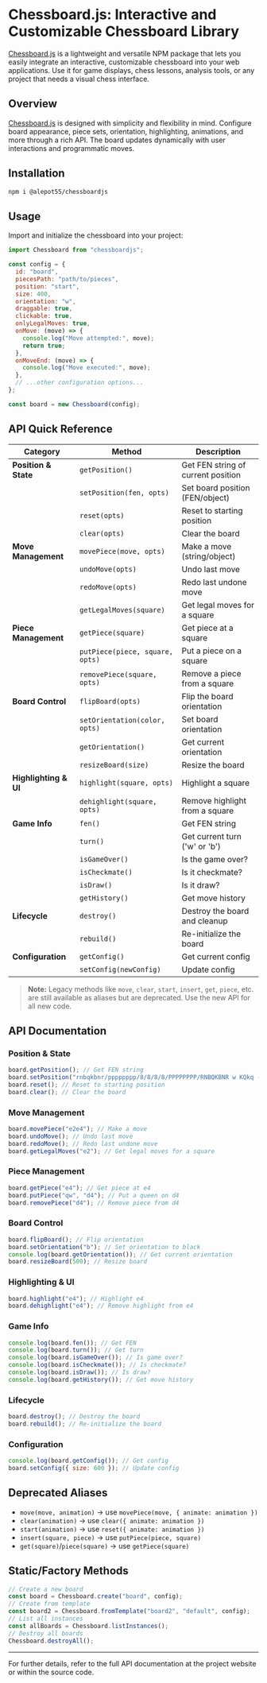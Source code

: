 # Chessboard.js: Interactive and Customizable Chessboard Library

[Chessboard.js](https://sites.google.com/view/chessboard-js/home) is a lightweight and versatile NPM package that lets you easily integrate an interactive, customizable chessboard into your web applications. Use it for game displays, chess lessons, analysis tools, or any project that needs a visual chess interface.

## Overview

[Chessboard.js](https://sites.google.com/view/chessboard-js/home) is designed with simplicity and flexibility in mind. Configure board appearance, piece sets, orientation, highlighting, animations, and more through a rich API. The board updates dynamically with user interactions and programmatic moves.

## Installation

```bash
npm i @alepot55/chessboardjs
```

## Usage

Import and initialize the chessboard into your project:

```javascript
import Chessboard from "chessboardjs";

const config = {
  id: "board",
  piecesPath: "path/to/pieces",
  position: "start",
  size: 400,
  orientation: "w",
  draggable: true,
  clickable: true,
  onlyLegalMoves: true,
  onMove: (move) => {
    console.log("Move attempted:", move);
    return true;
  },
  onMoveEnd: (move) => {
    console.log("Move executed:", move);
  },
  // ...other configuration options...
};

const board = new Chessboard(config);
```

## API Quick Reference

| Category              | Method                          | Description                        |
| --------------------- | ------------------------------- | ---------------------------------- |
| **Position & State**  | `getPosition()`                 | Get FEN string of current position |
|                       | `setPosition(fen, opts)`        | Set board position (FEN/object)    |
|                       | `reset(opts)`                   | Reset to starting position         |
|                       | `clear(opts)`                   | Clear the board                    |
| **Move Management**   | `movePiece(move, opts)`         | Make a move (string/object)        |
|                       | `undoMove(opts)`                | Undo last move                     |
|                       | `redoMove(opts)`                | Redo last undone move              |
|                       | `getLegalMoves(square)`         | Get legal moves for a square       |
| **Piece Management**  | `getPiece(square)`              | Get piece at a square              |
|                       | `putPiece(piece, square, opts)` | Put a piece on a square            |
|                       | `removePiece(square, opts)`     | Remove a piece from a square       |
| **Board Control**     | `flipBoard(opts)`               | Flip the board orientation         |
|                       | `setOrientation(color, opts)`   | Set board orientation              |
|                       | `getOrientation()`              | Get current orientation            |
|                       | `resizeBoard(size)`             | Resize the board                   |
| **Highlighting & UI** | `highlight(square, opts)`       | Highlight a square                 |
|                       | `dehighlight(square, opts)`     | Remove highlight from a square     |
| **Game Info**         | `fen()`                         | Get FEN string                     |
|                       | `turn()`                        | Get current turn ('w' or 'b')      |
|                       | `isGameOver()`                  | Is the game over?                  |
|                       | `isCheckmate()`                 | Is it checkmate?                   |
|                       | `isDraw()`                      | Is it draw?                        |
|                       | `getHistory()`                  | Get move history                   |
| **Lifecycle**         | `destroy()`                     | Destroy the board and cleanup      |
|                       | `rebuild()`                     | Re-initialize the board            |
| **Configuration**     | `getConfig()`                   | Get current config                 |
|                       | `setConfig(newConfig)`          | Update config                      |

> **Note:** Legacy methods like `move`, `clear`, `start`, `insert`, `get`, `piece`, etc. are still available as aliases but are deprecated. Use the new API for all new code.

## API Documentation

### Position & State

```js
board.getPosition(); // Get FEN string
board.setPosition("rnbqkbnr/pppppppp/8/8/8/8/PPPPPPPP/RNBQKBNR w KQkq - 0 1"); // Set position
board.reset(); // Reset to starting position
board.clear(); // Clear the board
```

### Move Management

```js
board.movePiece("e2e4"); // Make a move
board.undoMove(); // Undo last move
board.redoMove(); // Redo last undone move
board.getLegalMoves("e2"); // Get legal moves for a square
```

### Piece Management

```js
board.getPiece("e4"); // Get piece at e4
board.putPiece("qw", "d4"); // Put a queen on d4
board.removePiece("d4"); // Remove piece from d4
```

### Board Control

```js
board.flipBoard(); // Flip orientation
board.setOrientation("b"); // Set orientation to black
console.log(board.getOrientation()); // Get current orientation
board.resizeBoard(500); // Resize board
```

### Highlighting & UI

```js
board.highlight("e4"); // Highlight e4
board.dehighlight("e4"); // Remove highlight from e4
```

### Game Info

```js
console.log(board.fen()); // Get FEN
console.log(board.turn()); // Get turn
console.log(board.isGameOver()); // Is game over?
console.log(board.isCheckmate()); // Is checkmate?
console.log(board.isDraw()); // Is draw?
console.log(board.getHistory()); // Get move history
```

### Lifecycle

```js
board.destroy(); // Destroy the board
board.rebuild(); // Re-initialize the board
```

### Configuration

```js
console.log(board.getConfig()); // Get config
board.setConfig({ size: 600 }); // Update config
```

## Deprecated Aliases

- `move(move, animation)` → use `movePiece(move, { animate: animation })`
- `clear(animation)` → use `clear({ animate: animation })`
- `start(animation)` → use `reset({ animate: animation })`
- `insert(square, piece)` → use `putPiece(piece, square)`
- `get(square)`/`piece(square)` → use `getPiece(square)`

## Static/Factory Methods

```js
// Create a new board
const board = Chessboard.create("board", config);
// Create from template
const board2 = Chessboard.fromTemplate("board2", "default", config);
// List all instances
const allBoards = Chessboard.listInstances();
// Destroy all boards
Chessboard.destroyAll();
```

---

For further details, refer to the full API documentation at the project website or within the source code.
